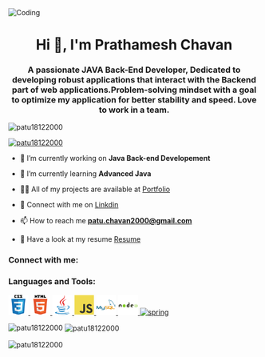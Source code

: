 <img alt="Coding" width="1200px" height="300px" src="https://tse3.mm.bing.net/th?id=OIP.8lYmtyFVLAsQ0VbWZRKnRwHaEK&pid=Api&P=0"/>
<h1 align="center">Hi 👋, I'm Prathamesh Chavan</h1>
<h3 align="center">A passionate JAVA Back-End Developer, Dedicated to developing robust applications that interact with the Backend part of web applications.Problem-solving mindset with a goal to optimize my application for better stability and speed. Love to work in a team.</h3>

<p align="left"> <img src="https://komarev.com/ghpvc/?username=patu18122000&label=Profile%20views&color=0e75b6&style=flat" alt="patu18122000" /> </p>

<p align="left"> <a href="https://github.com/ryo-ma/github-profile-trophy"><img src="https://github-profile-trophy.vercel.app/?username=patu18122000" alt="patu18122000" /></a> </p>

- 🔭 I’m currently working on **Java Back-end Developement**

- 🌱 I’m currently learning **Advanced Java**

- 👨‍💻 All of my projects are available at <a href="https://patu18122000.github.io/">Portfolio<a/>

- 📝 Connect with me on <a href="https://www.linkedin.com/in/prathamesh-chavan-48871b167/">Linkdin<a/>

- 📫 How to reach me **patu.chavan2000@gmail.com**

- 📄 Have a look at my resume <a href="https://drive.google.com/drive/u/0/my-drive">Resume<a/>

<h3 align="left">Connect with me:</h3>
<p align="left">
</p>

<h3 align="left">Languages and Tools:</h3>
<p align="left"> <a href="https://www.w3schools.com/css/" target="_blank" rel="noreferrer"> <img src="https://raw.githubusercontent.com/devicons/devicon/master/icons/css3/css3-original-wordmark.svg" alt="css3" width="40" height="40"/> </a> <a href="https://www.w3.org/html/" target="_blank" rel="noreferrer"> <img src="https://raw.githubusercontent.com/devicons/devicon/master/icons/html5/html5-original-wordmark.svg" alt="html5" width="40" height="40"/> </a> <a href="https://www.java.com" target="_blank" rel="noreferrer"> <img src="https://raw.githubusercontent.com/devicons/devicon/master/icons/java/java-original.svg" alt="java" width="40" height="40"/> </a> <a href="https://developer.mozilla.org/en-US/docs/Web/JavaScript" target="_blank" rel="noreferrer"> <img src="https://raw.githubusercontent.com/devicons/devicon/master/icons/javascript/javascript-original.svg" alt="javascript" width="40" height="40"/> </a> <a href="https://www.mysql.com/" target="_blank" rel="noreferrer"> <img src="https://raw.githubusercontent.com/devicons/devicon/master/icons/mysql/mysql-original-wordmark.svg" alt="mysql" width="40" height="40"/> </a> <a href="https://nodejs.org" target="_blank" rel="noreferrer"> <img src="https://raw.githubusercontent.com/devicons/devicon/master/icons/nodejs/nodejs-original-wordmark.svg" alt="nodejs" width="40" height="40"/> </a> <a href="https://spring.io/" target="_blank" rel="noreferrer"> <img src="https://www.vectorlogo.zone/logos/springio/springio-icon.svg" alt="spring" width="40" height="40"/> </a> </p>

<p><img align="left" src="https://github-readme-stats.vercel.app/api/top-langs?username=patu18122000&show_icons=true&locale=en&layout=compact" alt="patu18122000" /></p>

<p>&nbsp;<img align="center" src="https://github-readme-stats.vercel.app/api?username=patu18122000&show_icons=true&locale=en" alt="patu18122000" /></p>

<p><img align="center" src="https://github-readme-streak-stats.herokuapp.com/?user=patu18122000&" alt="patu18122000" /></p>

